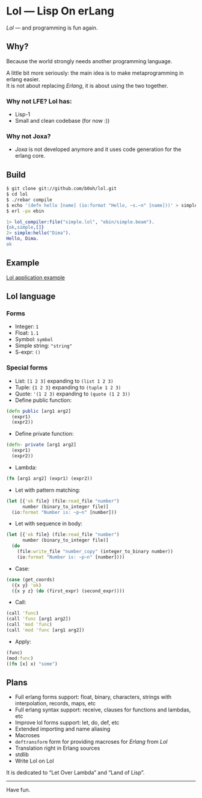 # Lol — Lisp On erLang

_Lol_ — and programming is fun again.

## Why?

Because the world strongly needs another programming language.

A little bit more seriously: the main idea is to make metaprogramming in erlang easier.<br>
It is not about replacing _Erlang_, it is about using the two together.

### Why not LFE? Lol has:

* Lisp-1
* Small and clean codebase (for now :))

### Why not Joxa?

* _Joxa_ is not developed anymore and it uses code generation for the erlang core.

## Build

```sh
$ git clone git://github.com/b0oh/lol.git
$ cd lol
$ ./rebar compile
$ echo '(defn hello [name] (io:format "Hello, ~s.~n" [name]))' > simple.lol
$ erl -pa ebin
```
```erl
1> lol_compiler:file("simple.lol", "ebin/simple.beam").
{ok,simple,[]}
2> simple:hello("Dima").
Hello, Dima.
ok
```

## Example
[Lol application example](http://github.com/b0oh/lol_example)

## Lol language

### Forms

* Integer: `1`
* Float: `1.1`
* Symbol: `symbol`
* Simple string: `"string"`
* S-expr: `()`

### Special forms

* List: `[1 2 3]` expanding to `(list 1 2 3)`
* Tuple: `{1 2 3}` expanding to `(tuple 1 2 3)`
* Quote: `'(1 2 3)` expanding to `(quote (1 2 3))`
* Define public function:
```clojure
(defn public [arg1 arg2]
  (expr1)
  (expr2))
```
* Define private function:
```clojure
(defn- private [arg1 arg2]
  (expr1)
  (expr2))
```
* Lambda:
```clojure
(fn [arg1 arg2] (expr1) (expr2))
```
* Let with pattern matching:
```clojure
(let [{'ok file} (file:read_file "number")
      number (binary_to_integer file)]
  (io:format "Number is: ~p~n" [number]))
```
*  Let with sequence in body:
```clojure
(let [{'ok file} (file:read_file "number")
      number (binary_to_integer file)]
  (do
    (file:write_file "number_copy" (integer_to_binary number))
    (io:format "Number is: ~p~n" [number])))
```
* Case:
```clojure
(case (get_coords)
  ({x y} 'ok)
  ({x y z} (do (first_expr) (second_expr))))
```
* Call:
```clojure
(call 'func)
(call 'func [arg1 arg2])
(call 'mod 'func)
(call 'mod 'func [arg1 arg2])
```
* Apply:
```clojure
(func)
(mod:func)
((fn [x] x) "some")
```

## Plans

* Full erlang forms support: float, binary, characters, strings with interpolation, records, maps, etc
* Full erlang syntax support: receive, clauses for functions and lambdas, etc
* Improve lol forms support: let, do, def, etc
* Extended importing and name aliasing
* Macroses
* `deftransform` form for providing macroses for _Erlang_ from _Lol_
* Translation right in Erlang sources
* stdlib
* Write Lol on Lol

It is dedicated to “Let Over Lambda” and “Land of Lisp”.

---

Have fun.
